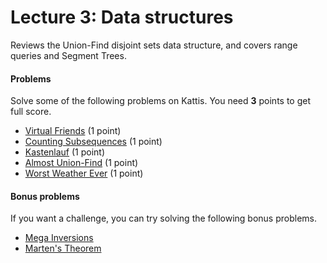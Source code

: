 # Lecture 3: Data structures

Reviews the Union-Find disjoint sets data structure, and covers range queries and Segment Trees.

<h4>Problems</h4>
Solve some of the following problems on Kattis. You need <b>3</b> points to get full score.
<ul>
	<li><a href="https://open.kattis.com/problems/virtualfriends">Virtual Friends</a> (1 point)</li>
	<li><a href="https://open.kattis.com/problems/subseqhard">Counting Subsequences</a> (1 point)</li>
	<li><a href="https://open.kattis.com/problems/kastenlauf">Kastenlauf</a> (1 point)</li>
	<li><a href="https://open.kattis.com/problems/almostunionfind">Almost Union-Find</a> (1 point)</li>
	<li><a href="https://open.kattis.com/problems/worstweather">Worst Weather Ever</a> (1 point)</li>
</ul>
<h4>Bonus problems</h4>
If you want a challenge, you can try solving the following bonus problems.
<ul>
	<li><a href="https://open.kattis.com/problems/megainversions">Mega Inversions</a></li>
	<li><a href="https://open.kattis.com/problems/more10">Marten's Theorem</a></li>
</ul>
